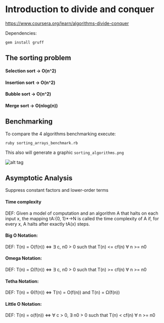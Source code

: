 # Introduction to divide and conquer

https://www.coursera.org/learn/algorithms-divide-conquer

Dependencies:

`gem install gruff`

## The sorting problem

#### Selection sort -> O(n^2)
#### Insertion sort -> O(n^2)
#### Bubble sort -> O(n^2)
#### Merge sort -> O(nlog(n))

## Benchmarking

To compare the 4 algorithms benchmarking execute:

`ruby sorting_arrays_benchmark.rb`

This also will generate a graphic `sorting_algorithms.png`

![alt tag](https://github.com/TOAST3R/sorting_algorithms/blob/master/sorting_algorithms.png)

## Asymptotic Analysis

Suppress constant factors and lower-order terms

#### Time complexity

DEF: Given a model of computation and an algorithm A that halts on each input x, the mapping tA:{0, 1}*→N is called the time complexity of A if, for every x, A halts after exactly tA(x) steps.


#### Big O Notation:

DEF: T(n) = O(f(n)) <=> ∃ c, n0 > 0 such that T(n) <= cf(n) ∀ n >= n0


#### Omega Notation:

DEF: T(n) = Ω(f(n)) <=> ∃ c, n0 > 0 such that T(n) >= cf(n) ∀ n >= n0


#### Tetha Notation:

DEF: T(n) = Θ(f(n)) <=> T(n) = O(f(n)) and T(n) = Ω(f(n))


#### Little O Notation:

DEF: T(n) = o(f(n)) <=> ∀ c > 0, ∃ n0 > 0 such that T(n) < cf(n) ∀ n >= n0
